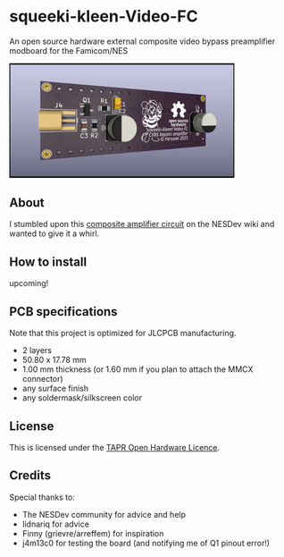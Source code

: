 # squeeki-kleen-Video-FC

An open source hardware external composite video bypass preamplifier modboard for the Famicom/NES

<img src="docs\squeeki-kleen Video FC-rounded.png" style="max-width:80%;" />

## About
I stumbled upon this [composite amplifier circuit](https://www.nesdev.org/wiki/PPU_pinout#Composite_Video_Output) on the NESDev wiki and wanted to give it a whirl.

## How to install

upcoming!

## PCB specifications

Note that this project is optimized for JLCPCB manufacturing.
- 2 layers
- 50.80 x 17.78 mm
- 1.00 mm thickness (or 1.60 mm if you plan to attach the MMCX connector)
- any surface finish
- any soldermask/silkscreen color
	

## License

This is licensed under the [TAPR Open Hardware Licence](https://tapr.org/the-tapr-open-hardware-license/).

## Credits

Special thanks to:
- The NESDev community for advice and help
- lidnariq for advice
- Finny (grievre/arreffem) for inspiration
- j4m13c0 for testing the board (and notifying me of Q1 pinout error!)
